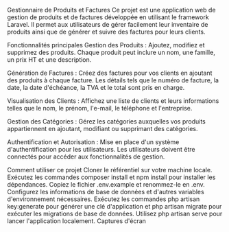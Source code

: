 Gestionnaire de Produits et Factures
Ce projet est une application web de gestion de produits et de factures développée en utilisant le framework Laravel. Il permet aux utilisateurs de gérer facilement leur inventaire de produits ainsi que de générer et suivre des factures pour leurs clients.

Fonctionnalités principales
Gestion des Produits : Ajoutez, modifiez et supprimez des produits. Chaque produit peut inclure un nom, une famille, un prix HT et une description.

Génération de Factures : Créez des factures pour vos clients en ajoutant des produits à chaque facture. Les détails tels que le numéro de facture, la date, la date d'échéance, la TVA et le total sont pris en charge.

Visualisation des Clients : Affichez une liste de clients et leurs informations telles que le nom, le prénom, l'e-mail, le téléphone et l'entreprise.

Gestion des Catégories : Gérez les catégories auxquelles vos produits appartiennent en ajoutant, modifiant ou supprimant des catégories.

Authentification et Autorisation : Mise en place d'un système d'authentification pour les utilisateurs. Les utilisateurs doivent être connectés pour accéder aux fonctionnalités de gestion.

Comment utiliser ce projet
Cloner le référentiel sur votre machine locale.
Exécutez les commandes composer install et npm install pour installer les dépendances.
Copiez le fichier .env.example et renommez-le en .env. Configurez les informations de base de données et d'autres variables d'environnement nécessaires.
Exécutez les commandes php artisan key:generate pour générer une clé d'application et php artisan migrate pour exécuter les migrations de base de données.
Utilisez php artisan serve pour lancer l'application localement.
Captures d'écran
